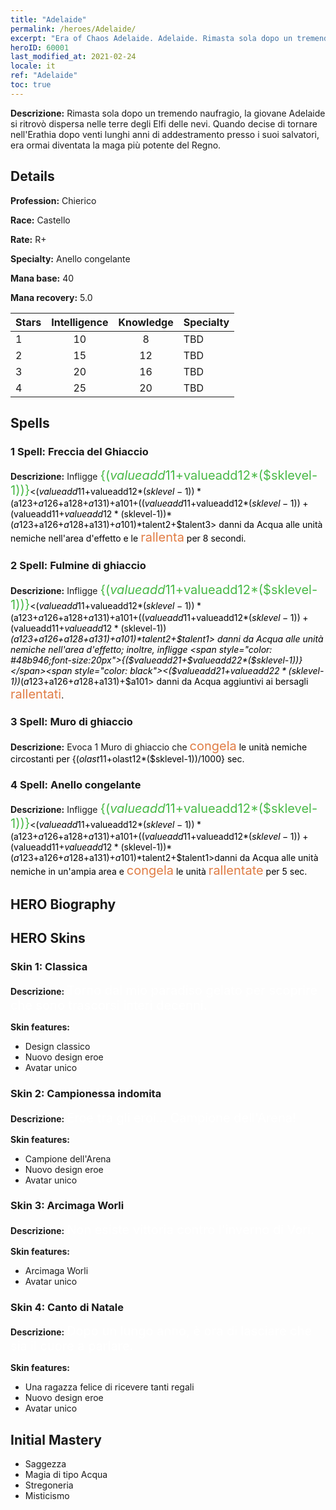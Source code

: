 ```yaml
---
title: "Adelaide"
permalink: /heroes/Adelaide/
excerpt: "Era of Chaos Adelaide. Adelaide. Rimasta sola dopo un tremendo naufragio, la giovane Adelaide si ritrovò dispersa nelle terre degli Elfi delle nevi. Quando decise di tornare nell'Erathia dopo venti lunghi anni di addestramento presso i suoi salvatori, era ormai diventata la maga più potente del Regno."
heroID: 60001
last_modified_at: 2021-02-24
locale: it
ref: "Adelaide"
toc: true
---
```

 **Descrizione:** Rimasta sola dopo un tremendo naufragio, la giovane Adelaide si ritrovò dispersa nelle terre degli Elfi delle nevi. Quando decise di tornare nell'Erathia dopo venti lunghi anni di addestramento presso i suoi salvatori, era ormai diventata la maga più potente del Regno.
## Details
 **Profession:** Chierico

 **Race:** Castello

 **Rate:** R+

 **Specialty:** Anello congelante

 **Mana base:** 40

 **Mana recovery:** 5.0


  | Stars   |  Intelligence  |    Knowledge   |      Specialty     |
  |---------|:---------------:|:---------------:|--------------------|
  |    1    | 10 | 8 | TBD |
  |    2    | 15 | 12 | TBD |
  |    3    | 20 | 16 | TBD |
  |    4    | 25 | 20 | TBD |

## Spells
### 1 Spell: Freccia del Ghiaccio
 **Descrizione:** Infligge <span style="color: #48b946;font-size:20px">{($valueadd11+$valueadd12*($sklevel-1))}</span><span style="color: black"><($valueadd11+$valueadd12*($sklevel-1))*($a123+$a126+$a128+$a131)+$a101+(($valueadd11+$valueadd12*($sklevel-1))+($valueadd11+$valueadd12*($sklevel-1))*($a123+$a126+$a128+$a131)+$a101)*$talent2+$talent3> danni da Acqua alle unità nemiche nell'area d'effetto e le <span style="color: #e07c44;font-size:20px">rallenta</span><span style="color: black"> per 8 secondi.

### 2 Spell: Fulmine di ghiaccio
 **Descrizione:** Infligge <span style="color: #48b946;font-size:20px">{($valueadd11+$valueadd12*($sklevel-1))}</span><span style="color: black"><($valueadd11+$valueadd12*($sklevel-1))*($a123+$a126+$a128+$a131)+$a101+(($valueadd11+$valueadd12*($sklevel-1))+($valueadd11+$valueadd12*($sklevel-1))*($a123+$a126+$a128+$a131)+$a101)*$talent2+$talent1> danni da Acqua alle unità nemiche nell'area d'effetto; inoltre, infligge <span style="color: #48b946;font-size:20px">{($valueadd21+$valueadd22*($sklevel-1))}</span><span style="color: black"><($valueadd21+$valueadd22*($sklevel-1))*($a123+$a126+$a128+$a131)+$a101> danni da Acqua aggiuntivi ai bersagli <span style="color: #e07c44;font-size:20px">rallentati</span><span style="color: black">.

### 3 Spell: Muro di ghiaccio
 **Descrizione:** Evoca 1 Muro di ghiaccio che <span style="color: #e07c44;font-size:20px">congela</span><span style="color: black"> le unità nemiche circostanti per {($olast11+$olast12*($sklevel-1))/1000} sec.

### 4 Spell: Anello congelante
 **Descrizione:** Infligge <span style="color: #48b946;font-size:20px">{($valueadd11+$valueadd12*($sklevel-1))}</span><span style="color: black"><($valueadd11+$valueadd12*($sklevel-1))*($a123+$a126+$a128+$a131)+$a101+(($valueadd11+$valueadd12*($sklevel-1))+($valueadd11+$valueadd12*($sklevel-1))*($a123+$a126+$a128+$a131)+$a101)*$talent2+$talent1>danni da Acqua alle unità nemiche in un'ampia area e <span style="color: #e07c44;font-size:20px">congela</span><span style="color: black"> le unità <span style="color: #e07c44;font-size:20px">rallentate</span><span style="color: black"> per 5 sec.


## HERO Biography

## HERO Skins
### Skin 1: **Classica**

 **Descrizione:** <span style="color: #ffffff;font-size:20px">Torno dal mio paradiso gelato per scoprire che sono trascorsi interi decenni. </span>

 **Skin features:** 

   - Design classico
   - Nuovo design eroe
   - Avatar unico

### Skin 2: **Campionessa indomita**

 **Descrizione:** <span style="color: #ffffff;font-size:20px">Eroe tra gli eroi... Campione dell'Arena! </span>

 **Skin features:** 

   - Campione dell'Arena
   - Nuovo design eroe
   - Avatar unico

### Skin 3: **Arcimaga Worli**

 **Descrizione:** <span style="color: #ffffff;font-size:20px">Non esiste vittoria contro l'inverno di Vori.</span>

 **Skin features:** 

   - Arcimaga Worli
   - Avatar unico

### Skin 4: **Canto di Natale**

 **Descrizione:** <span style="color: #ffffff;font-size:20px">Dopo un lungo anno, è ora di lasciare che sia il cuore a parlare.</span>

 **Skin features:** 

   - Una ragazza felice di ricevere tanti regali
   - Nuovo design eroe
   - Avatar unico


## Initial Mastery
   - Saggezza
   - Magia di tipo Acqua
   - Stregoneria
   - Misticismo
